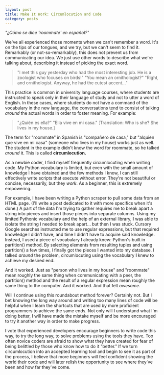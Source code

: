 ```yaml
---
layout: post
title: Make It Work: Circumlocution and Code
category: posts
---
```


_"¿Cómo se dice 'roommate' en español?"_

We've all experienced those moments when we can't remember a word. It's on the tips of our tongues, and we try, but we can't seem to find it. Remarkably (or not-so-remarkably), this does not prevent us from communicating our idea. We just use other words to describe what we're talking about, describing it instead of picking the exact word.

> "I met this guy yesterday who had the most interesting job. He is a zoologist who focuses on birds!"
> "You mean an ornithologist?"
> "Right, and ornithologist. Anyway, he had the cutest accent..."

This practice is common in university language courses, where students are instructed to speak only in their language of study and not to utter a word of English. In these cases, where students do not have a command of the vocabulary in the new language, the conversations tend to consist of talking _around_ the actual words in order to foster meaning. For example:

> "¿Quién es ella?"
> "Ella vive en mi casa."
>[Translation: Who is she? She lives in my house.]

The term for "roommate" in Spanish is "compañero de casa," but "alquien que vive en mi casa" (someone who lives in my house) works just as well. The student in the example didn't know the word for roommate, so he talked _around_ it. This is called **circumlocution.**

As a newbie coder, I find myself frequently circumlocuting when writing code. My Python vocabulary is limited, but even with the small amount of knowledge I have obtained and the few methods I know, I can still effectively write scripts that execute without error. They're not beautiful or concise, necessarily, but they _work_. As a beginner, this is extremely empowering.

For example, I have been writing a Python scraper to pull some data from an HTML page. (I'll write a post dedicated to it with more specifics when it's done.) A part of the data I'm trying to gather requires me to break apart a string into pieces and insert those pieces into separate columns. Using my limited Pythonic vocabulary and the help of an external library, I was able to isolate the string I needed to break apart... but then I was stuck. Cursory Google searches instructed me to use regular expressions, but that required knowledge I didn't have, and time I didn't have to acquire said knowledge. Instead, I used a piece of vocabulary I already knew: Python's built in partition() method. By selecting elements from resulting tuples and using partition() a few times, I finally got the pieces I wanted into my database. I talked _around_ the problem, circumlocuting using the vocabulary I knew to achieve my desired end.

And it worked. Just as "person who lives in my house" and "roommate" mean roughly the same thing when communicating with a peer, the partition() method and the result of a regular expression mean roughly the same thing to the computer. And it worked. And that felt _awesome_.

Will I continue using this roundabout method forever? Certainly not. But I bet knowing the long way around and writing too many lines of code will be helpful when I learn the shortcuts that are used by more proficient programmers to achieve the same ends. Not only will I understand what I'm doing better, I will have made the mistake myself and be more encouraged to try it another way in order to make progress.

I vote that experienced developers encourage beginners to write code this way, to try the long way, to solve problems using the tools they have. Too often novice coders are afraid to show what they have created for fear of being belittled by those who know how to do it "better." If we turn circumlocution into an accepted learning tool and begin to see it as part of the process, I believe that more beginners will feel confident showing the world their code and will later relish the opportunity to see where they've been and how far they've come.